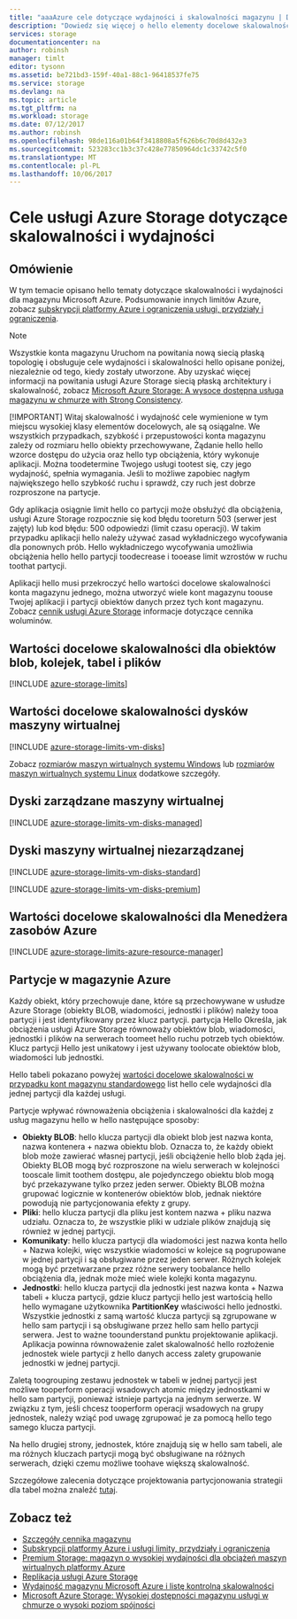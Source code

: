 ```yaml
---
title: "aaaAzure cele dotyczące wydajności i skalowalności magazynu | Dokumentacja firmy Microsoft"
description: "Dowiedz się więcej o hello elementy docelowe skalowalności i wydajności usługi Azure Storage, w tym pojemności, współczynnik żądań i przepustowości ruchu przychodzącego i wychodzącego dla obu kont magazynu standard i premium. Zrozumienie celów wydajności dla partycji w ramach każdej z usług Azure Storage hello."
services: storage
documentationcenter: na
author: robinsh
manager: timlt
editor: tysonn
ms.assetid: be721bd3-159f-40a1-88c1-96418537fe75
ms.service: storage
ms.devlang: na
ms.topic: article
ms.tgt_pltfrm: na
ms.workload: storage
ms.date: 07/12/2017
ms.author: robinsh
ms.openlocfilehash: 98de116a01b64f3418808a5f626b6c70d8d432e3
ms.sourcegitcommit: 523283cc1b3c37c428e77850964dc1c33742c5f0
ms.translationtype: MT
ms.contentlocale: pl-PL
ms.lasthandoff: 10/06/2017
---
```

# <a name="azure-storage-scalability-and-performance-targets"></a>Cele usługi Azure Storage dotyczące skalowalności i wydajności
## <a name="overview"></a>Omówienie
W tym temacie opisano hello tematy dotyczące skalowalności i wydajności dla magazynu Microsoft Azure. Podsumowanie innych limitów Azure, zobacz [subskrypcji platformy Azure i ograniczenia usługi, przydziały i ograniczenia](../azure-subscription-service-limits.md).

> [!NOTE]
> Wszystkie konta magazynu Uruchom na powitania nową siecią płaską topologię i obsługuje cele wydajności i skalowalności hello opisane poniżej, niezależnie od tego, kiedy zostały utworzone. Aby uzyskać więcej informacji na powitania usługi Azure Storage siecią płaską architektury i skalowalność, zobacz [Microsoft Azure Storage: A wysoce dostępna usługa magazynu w chmurze with Strong Consistency](http://blogs.msdn.com/b/windowsazurestorage/archive/2011/11/20/windows-azure-storage-a-highly-available-cloud-storage-service-with-strong-consistency.aspx).
> 
> [!IMPORTANT]
> Witaj skalowalność i wydajność cele wymienione w tym miejscu wysokiej klasy elementów docelowych, ale są osiągalne. We wszystkich przypadkach, szybkość i przepustowości konta magazynu zależy od rozmiaru hello obiekty przechowywane, Żądanie hello hello wzorce dostępu do użycia oraz hello typ obciążenia, który wykonuje aplikacji. Można toodetermine Twojego usługi tootest się, czy jego wydajność, spełnia wymagania. Jeśli to możliwe zapobiec nagłym największego hello szybkość ruchu i sprawdź, czy ruch jest dobrze rozproszone na partycje.
> 
> Gdy aplikacja osiągnie limit hello co partycji może obsłużyć dla obciążenia, usługi Azure Storage rozpocznie się kod błędu tooreturn 503 (serwer jest zajęty) lub kod błędu: 500 odpowiedzi (limit czasu operacji). W takim przypadku aplikacji hello należy używać zasad wykładniczego wycofywania dla ponownych prób. Hello wykładniczego wycofywania umożliwia obciążenia hello hello partycji toodecrease i tooease limit wzrostów w ruchu toothat partycji.
> 
> 

Aplikacji hello musi przekroczyć hello wartości docelowe skalowalności konta magazynu jednego, można utworzyć wiele kont magazynu toouse Twojej aplikacji i partycji obiektów danych przez tych kont magazynu. Zobacz [cennik usługi Azure Storage](https://azure.microsoft.com/pricing/details/storage/) informacje dotyczące cennika woluminów.

## <a name="scalability-targets-for-blobs-queues-tables-and-files"></a>Wartości docelowe skalowalności dla obiektów blob, kolejek, tabel i plików
[!INCLUDE [azure-storage-limits](../../includes/azure-storage-limits.md)]

<!-- conceptual info about disk limits -- applies toounmanaged and managed -->
## <a name="scalability-targets-for-virtual-machine-disks"></a>Wartości docelowe skalowalności dysków maszyny wirtualnej
[!INCLUDE [azure-storage-limits-vm-disks](../../includes/azure-storage-limits-vm-disks.md)]

Zobacz [rozmiarów maszyn wirtualnych systemu Windows](../virtual-machines/windows/sizes.md?toc=%2fazure%2fvirtual-machines%2fwindows%2ftoc.json) lub [rozmiarów maszyn wirtualnych systemu Linux](../virtual-machines/linux/sizes.md?toc=%2fazure%2fvirtual-machines%2flinux%2ftoc.json) dodatkowe szczegóły.

## <a name="managed-virtual-machine-disks"></a>Dyski zarządzane maszyny wirtualnej

[!INCLUDE [azure-storage-limits-vm-disks-managed](../../includes/azure-storage-limits-vm-disks-managed.md)]

## <a name="unmanaged-virtual-machine-disks"></a>Dyski maszyny wirtualnej niezarządzanej
[!INCLUDE [azure-storage-limits-vm-disks-standard](../../includes/azure-storage-limits-vm-disks-standard.md)]

[!INCLUDE [azure-storage-limits-vm-disks-premium](../../includes/azure-storage-limits-vm-disks-premium.md)]

## <a name="scalability-targets-for-azure-resource-manager"></a>Wartości docelowe skalowalności dla Menedżera zasobów Azure
[!INCLUDE [azure-storage-limits-azure-resource-manager](../../includes/azure-storage-limits-azure-resource-manager.md)]

## <a name="partitions-in-azure-storage"></a>Partycje w magazynie Azure
Każdy obiekt, który przechowuje dane, które są przechowywane w usłudze Azure Storage (obiekty BLOB, wiadomości, jednostki i plików) należy tooa partycji i jest identyfikowany przez klucz partycji. partycja Hello Określa, jak obciążenia usługi Azure Storage równoważy obiektów blob, wiadomości, jednostki i plików na serwerach toomeet hello ruchu potrzeb tych obiektów. Klucz partycji Hello jest unikatowy i jest używany toolocate obiektów blob, wiadomości lub jednostki.

Hello tabeli pokazano powyżej [wartości docelowe skalowalności w przypadku kont magazynu standardowego](#standard-storage-accounts) list hello cele wydajności dla jednej partycji dla każdej usługi.

Partycje wpływać równoważenia obciążenia i skalowalności dla każdej z usług magazynu hello w hello następujące sposoby:

* **Obiekty BLOB**: hello klucza partycji dla obiekt blob jest nazwa konta, nazwa kontenera + nazwa obiektu blob. Oznacza to, że każdy obiekt blob może zawierać własnej partycji, jeśli obciążenie hello blob żąda jej. Obiekty BLOB mogą być rozproszone na wielu serwerach w kolejności tooscale limit toothem dostępu, ale pojedynczego obiektu blob mogą być przekazywane tylko przez jeden serwer. Obiekty BLOB można grupować logicznie w kontenerów obiektów blob, jednak niektóre powodują nie partycjonowania efekty z grupy.
* **Pliki**: hello klucza partycji dla pliku jest kontem nazwa + pliku nazwa udziału. Oznacza to, że wszystkie pliki w udziale plików znajdują się również w jednej partycji.
* **Komunikaty**: hello klucza partycji dla wiadomości jest nazwa konta hello + Nazwa kolejki, więc wszystkie wiadomości w kolejce są pogrupowane w jednej partycji i są obsługiwane przez jeden serwer. Różnych kolejek mogą być przetwarzane przez różne serwery toobalance hello obciążenia dla, jednak może mieć wiele kolejki konta magazynu.
* **Jednostki**: hello klucza partycji dla jednostki jest nazwa konta + Nazwa tabeli + klucza partycji, gdzie klucz partycji hello jest wartością hello hello wymagane użytkownika **PartitionKey** właściwości hello jednostki. Wszystkie jednostki z samą wartość klucza partycji są zgrupowane w hello sam partycji i są obsługiwane przez hello sam hello partycji serwera. Jest to ważne toounderstand punktu projektowanie aplikacji. Aplikacja powinna równoważenie zalet skalowalność hello rozłożenie jednostek wiele partycji z hello danych access zalety grupowanie jednostki w jednej partycji.  

Zaletą toogrouping zestawu jednostek w tabeli w jednej partycji jest możliwe tooperform operacji wsadowych atomic między jednostkami w hello sam partycji, ponieważ istnieje partycja na jednym serwerze. W związku z tym, jeśli chcesz tooperform operacji wsadowych na grupy jednostek, należy wziąć pod uwagę zgrupować je za pomocą hello tego samego klucza partycji. 

Na hello drugiej strony, jednostek, które znajdują się w hello sam tabeli, ale ma różnych kluczach partycji mogą być obsługiwane na różnych serwerach, dzięki czemu możliwe toohave większą skalowalność.

Szczegółowe zalecenia dotyczące projektowania partycjonowania strategii dla tabel można znaleźć [tutaj](https://msdn.microsoft.com/library/azure/hh508997.aspx).

## <a name="see-also"></a>Zobacz też
* [Szczegóły cennika magazynu](https://azure.microsoft.com/pricing/details/storage/)
* [Subskrypcji platformy Azure i usługi limity, przydziały i ograniczenia](../azure-subscription-service-limits.md)
* [Premium Storage: magazyn o wysokiej wydajności dla obciążeń maszyn wirtualnych platformy Azure](storage-premium-storage.md)
* [Replikacja usługi Azure Storage](storage-redundancy.md)
* [Wydajność magazynu Microsoft Azure i listę kontrolną skalowalności](storage-performance-checklist.md)
* [Microsoft Azure Storage: Wysokiej dostępności magazynu usługi w chmurze o wysoki poziom spójności](http://blogs.msdn.com/b/windowsazurestorage/archive/2011/11/20/windows-azure-storage-a-highly-available-cloud-storage-service-with-strong-consistency.aspx)

